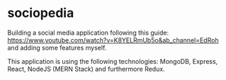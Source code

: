 # sociopedia

Building a social media application following this guide: https://www.youtube.com/watch?v=K8YELRmUb5o&ab_channel=EdRoh 
and adding some features myself.

This application is using the following technologies: MongoDB, Express, React, NodeJS (MERN Stack) and furthermore Redux.
